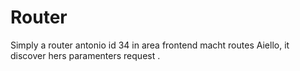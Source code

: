 # Router
Simply a router antonio id 34 in area frontend
macht  routes Aiello, it  discover hers paramenters request .
